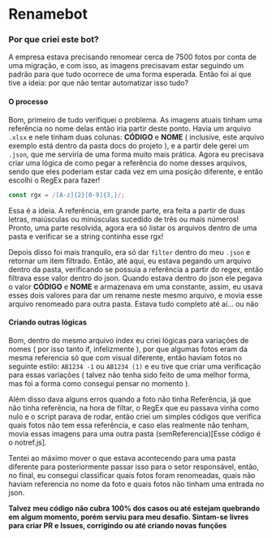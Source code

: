 # Renamebot

### Por que criei este bot?

A empresa estava precisando renomear cerca de 7500 fotos por conta de uma migração, e com isso,
as imagens precisavam estar seguindo um padrão para que tudo ocorrece de uma forma esperada.
Então foi aí que tive a ideia: por que não tentar automatizar isso tudo?

#### O processo

Bom, primeiro de tudo verifiquei o problema. As imagens atuais tinham uma referência no nome delas
então iria partir deste ponto. Havia um arquivo `.xlsx` e nele tinham duas colunas: **CÓDIGO** e **NOME** ( inclusive, este arquivo exemplo está dentro da pasta docs do projeto ), e a partir dele gerei um `.json`, que me serviria de uma forma muito mais prática.
Agora eu precisava criar uma lógica de como pegar a referência do nome desses arquivos, sendo que eles poderiam estar cada vez em uma posição diferente, e então escolhi o RegEx para fazer!

```js
const rgx = /[A-z]{2}[0-9]{3,}/;
```

Essa é a ideia. A referência, em grande parte, era feita a partir de duas letras, maiúsculas ou minúsculas sucedido de três ou mais números! Pronto, uma parte resolvida, agora era só listar os arquivos dentro de uma pasta e verificar se a string continha esse rgx!

Depois disso foi mais tranquilo, era só dar `filter` dentro do meu `.json` e retornar um item filtrado. Então, até aqui, eu estava pegando um arquivo dentro da pasta, verificando se possuia a referência a partir do regex, então filtrava esse valor dentro do json.
Quando estava dentro do json ele pegava o valor **CÓDIGO** e **NOME** e armazenava em uma constante, assim, eu usava esses dois valores para dar um rename neste mesmo arquivo, e movia esse arquivo renomeado para outra pasta. Estava tudo completo até aí... ou não

#### Criando outras lógicas

Bom, dentro do mesmo arquivo index eu criei lógicas para variações de nomes ( por isso tanto if, infelizmente ), por que algumas fotos eram da mesma referencia só que com visual diferente, então haviam fotos no seguinte estilo: `AB1234 -1` ou `AB1234 (1)` e eu tive que criar uma verificação para essas variações ( talvez não tenha sido feito de uma melhor forma, mas foi a forma como consegui pensar no momento ).

Além disso dava alguns erros quando a foto não tinha Referência, já que não tinha referência, na hora de filtar, o RegEx que eu passava vinha como nulo e o script parava de rodar, então criei um simples códigos que verifica quais fotos não tem essa referência, e caso elas realmente não tenham, movia essas imagens para uma outra pasta (semReferencia)[Esse código é o notref.js].

Tentei ao máximo mover o que estava acontecendo para uma pasta diferente para posteriormente passar isso para o setor responsável, então, no final, eu consegui classificar quais fotos foram renomeadas, quais não haviam referencia no nome da foto e quais fotos não tinham uma entrada no json.

**Talvez meu código não cubra 100% dos casos ou até estejam quebrando em algum momento, porém serviu para meu desafio. Sintam-se livres para criar PR e Issues, corrigindo ou até criando novas funções**
